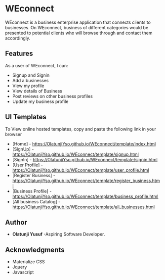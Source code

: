 

# WEconnect
WEconnect is a business enterprise application that connects clients to businesses.
On WEconnect, business of different categories would be presented to potential clients who will browse through and contact them accordingly.


## Features
As a user of WEconnect, I can:
- Signup and Signin
- Add a businesses
- View my profile
- View details of Business
- Post reviews on other business profiles
- Update my business profile

## UI Templates
To View online hosted templates, copy and paste the following link in your browser
* [Home] -  https://OlatunjiYso.github.io/WEconnect/template/index.html 
* [SignUp] - https://OlatunjiYso.github.io/WEconnect/template/signup.html 
* [SignIn] - https://OlatunjiYso.github.io/WEconnect/template/signin.html 
* [User Profile] - https://OlatunjiYso.github.io/WEconnect/template/user_profile.html 
* [Register Business] - https://OlatunjiYso.github.io/WEconnect/template/register_business.html 
* [Business Profile] - https://OlatunjiYso.github.io/WEconnect/template/business_profile.html 
* [All business Catalog]  - https://OlatunjiYso.github.io/WEconnect/template/all_businesses.html 


## Author
* **Olatunji Yusuf** -Aspiring Software Developer.

## Acknowledgments
* Materialize CSS
* Jquery
* Javascript
